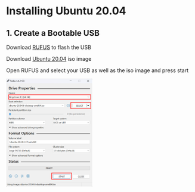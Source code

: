 # Installing Ubuntu 20.04
## 1. Create a Bootable USB
Download [RUFUS](https://rufus.ie/en/) to flash the USB

Download [Ubuntu 20.04](https://releases.ubuntu.com/focal/) iso image

Open RUFUS and select your USB as well as the iso image and press start

<img src="Photos/pic1.png" alt="Example Image" width="232" height="290">
